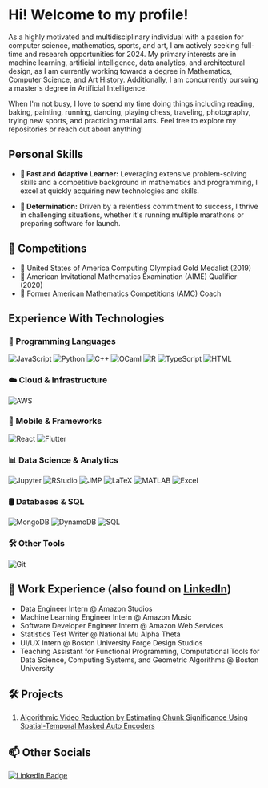 # Hi! Welcome to my profile!
As a highly motivated and multidisciplinary individual with a passion for computer science, mathematics, sports, and art, I am actively seeking full-time and research opportunities for 2024. My primary interests are in machine learning, artificial intelligence, data analytics, and architectural design, as I am currently working towards a degree in Mathematics, Computer Science, and Art History. Additionally, I am concurrently pursuing a master's degree in Artificial Intelligence.

When I'm not busy, I love to spend my time doing things including reading, baking, painting, running, dancing, playing chess, traveling, photography, trying new sports, and practicing martial arts. Feel free to explore my repositories or reach out about anything!

## Personal Skills
- **🚀 Fast and Adaptive Learner:** Leveraging extensive problem-solving skills and a competitive background in mathematics and programming, I excel at quickly acquiring new technologies and skills.
  
- **🏃 Determination:** Driven by a relentless commitment to success, I thrive in challenging situations, whether it's running multiple marathons or preparing software for launch.

## 📐 Competitions
- 🥇 United States of America Computing Olympiad Gold Medalist (2019)
- 🌟 American Invitational Mathematics Examination (AIME) Qualifier (2020)
- 🧠 Former American Mathematics Competitions (AMC) Coach

## Experience With Technologies
### **🚀 Programming Languages**
![JavaScript](https://img.shields.io/badge/JavaScript-F7DF1E?style=flat&logo=javascript&logoColor=white)
![Python](https://img.shields.io/badge/Python-3776AB?style=flat&logo=python&logoColor=white)
![C++](https://img.shields.io/badge/C++-00599C?style=flat&logo=c%2B%2B&logoColor=white)
![OCaml](https://img.shields.io/badge/OCaml-EC6813?style=flat&logo=ocaml&logoColor=white)
![R](https://img.shields.io/badge/R-276DC3?style=flat&logo=r&logoColor=white)
![TypeScript](https://img.shields.io/badge/TypeScript-3178C6?style=flat&logo=typescript&logoColor=white)
![HTML](https://img.shields.io/badge/HTML-E34F26?style=flat&logo=html5&logoColor=white)

### **☁️ Cloud & Infrastructure**
![AWS](https://img.shields.io/badge/AWS-232F3E?style=flat&logo=amazon-aws&logoColor=white)

### **📱 Mobile & Frameworks**
![React](https://img.shields.io/badge/React-61DAFB?style=flat&logo=react&logoColor=white)
![Flutter](https://img.shields.io/badge/Flutter-02569B?style=flat&logo=flutter&logoColor=white)

### **📊 Data Science & Analytics**
![Jupyter](https://img.shields.io/badge/Jupyter-F37626?style=flat&logo=jupyter&logoColor=white)
![RStudio](https://img.shields.io/badge/RStudio-75AADB?style=flat&logo=rstudio&logoColor=white)
![JMP](https://img.shields.io/badge/JMP-B31732?style=flat&logo=sas&logoColor=white)
![LaTeX](https://img.shields.io/badge/LaTeX-008080?style=flat&logo=latex&logoColor=white)
![MATLAB](https://img.shields.io/badge/MATLAB-0076A8?style=flat&logo=mathworks&logoColor=white)
![Excel](https://img.shields.io/badge/Excel-217346?style=flat&logo=microsoft-excel&logoColor=white)

### **🛢️ Databases & SQL**
![MongoDB](https://img.shields.io/badge/MongoDB-47A248?style=flat&logo=mongodb&logoColor=white)
![DynamoDB](https://img.shields.io/badge/DynamoDB-4053D6?style=flat&logo=amazon-dynamodb&logoColor=white)
![SQL](https://img.shields.io/badge/SQL-336791?style=flat&logo=postgresql&logoColor=white)

### **🛠️ Other Tools**
![Git](https://img.shields.io/badge/Git-F05032?style=flat&logo=git&logoColor=white)

## 💼 Work Experience (also found on [LinkedIn](https://www.linkedin.com/in/reshab-chhabra/))
- Data Engineer Intern @ Amazon Studios
- Machine Learning Engineer Intern @ Amazon Music
- Software Developer Engineer Intern @ Amazon Web Services
- Statistics Test Writer @ National Mu Alpha Theta
- UI/UX Intern @ Boston University Forge Design Studios
- Teaching Assistant for Functional Programming, Computational Tools for Data Science, Computing Systems, and Geometric Algorithms @ Boston University

## 🛠️ Projects
1. [Algorithmic Video Reduction by Estimating Chunk Significance Using Spatial-Temporal Masked Auto Encoders](https://github.com/rechhabra/carv-st-mae)

## 📫 Other Socials
[![LinkedIn Badge](https://img.shields.io/badge/LinkedIn-Reshab_Chhabra-blue?style=flat-square&logo=linkedin&logoColor=white&link=https://www.linkedin.com/in/reshab-chhabra/)](https://www.linkedin.com/in/reshab-chhabra/)

<!--
**rechhabra/rechhabra** is a ✨ _special_ ✨ repository because its `README.md` (this file) appears on your GitHub profile.

Here are some ideas to get you started:

- 🔭 I’m currently working on ...
- 🌱 I’m currently learning ...
- 👯 I’m looking to collaborate on ...
- 🤔 I’m looking for help with ...
- 💬 Ask me about ...
- 📫 How to reach me: ...
- 😄 Pronouns: ...
- ⚡ Fun fact: ...
-->
